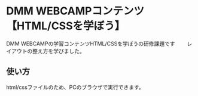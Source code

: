 # DMM WEBCAMPコンテンツ【HTML/CSSを学ぼう】
DMM WEBCAMPの学習コンテンツHTML/CSSを学ぼうの研修課題です　　
レイアウトの整え方を学びました。
## 使い方
html/cssファイルのため、PCのブラウザで実行できます。
